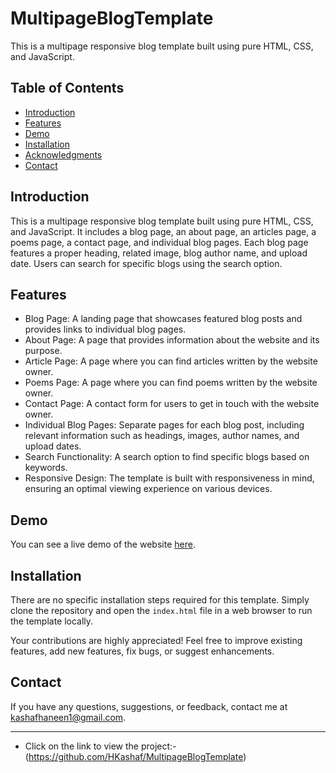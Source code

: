 # MultipageBlogTemplate

This is a multipage responsive blog template built using pure HTML, CSS, and JavaScript.

## Table of Contents
- [Introduction](#Introduction)
- [Features](#features)
- [Demo](#Demo)
- [Installation](#installation)
- [Acknowledgments](#Acknowledgments)
- [Contact](#Contact)


## Introduction

This is a multipage responsive blog template built using pure HTML, CSS, and JavaScript. It includes a blog page, an about page, an articles page, a poems page, a contact page, and individual blog pages. Each blog page features a proper heading, related image, blog author name, and upload date. Users can search for specific blogs using the search option. 


## Features

- Blog Page: A landing page that showcases featured blog posts and provides links to individual blog pages.
- About Page: A page that provides information about the website and its purpose.
- Article Page: A page where you can find articles written by the website owner.
- Poems Page: A page where you can find poems written by the website owner.
- Contact Page: A contact form for users to get in touch with the website owner.
- Individual Blog Pages: Separate pages for each blog post, including relevant information such as headings, images, author names, and upload dates.
- Search Functionality: A search option to find specific blogs based on keywords.
- Responsive Design: The template is built with responsiveness in mind, ensuring an optimal viewing experience on various devices.

## Demo

You can see a live demo of the website [here](https://github.com/HKashaf/MultipageBlogTemplate).

## Installation

There are no specific installation steps required for this template. Simply clone the repository and open the `index.html` file in a web browser to run the template locally.


Your contributions are highly appreciated! Feel free to improve existing features, add new features, fix bugs, or suggest enhancements.

## Contact

If you have any questions, suggestions, or feedback, contact me at kashafhaneen1@gmail.com.


---

* Click on the link to view the project:- (https://github.com/HKashaf/MultipageBlogTemplate)

  
